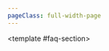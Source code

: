 ```yaml
---
pageClass: full-width-page
---
```


<!-- 页面：农场 -->
<script setup>
import { dataMap } from '../../.vitepress/theme/data-index.js';
// import MiningFAQ from '@/text/mining-faq.md';

const tables = [
  {
    id: 'gene-table',
    title: '基因',
    data: dataMap['基因']
  },
];

/**
 * 定义
 * @param {number} level - 用户输入的等级
 * @returns {number} - 计算出的所需锭数
 */
function calculateIngotCost(level) {
  if (level <= 0) return 0;
  const cost = Math.ceil(Math.pow(level, 1.5) * 10 + 50);
  return cost;
}
</script>

<TwoSectionsLayout>
  <template #data-section>
    <div v-for="tableInfo in tables" :key="tableInfo.id">
      <h3 :id="tableInfo.id">{{ tableInfo.title }}</h3>
      <DynamicTable :data="tableInfo.data">
      </DynamicTable>
    </div>
  </template>

  <template #faq-section>
    <MiningFAQ />
  </template>
</TwoSectionsLayout>

